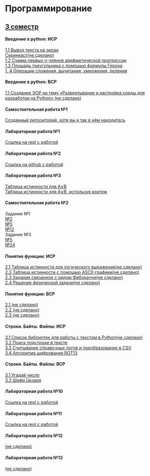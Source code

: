 # Программирование
## [3 семестр](3_semestr.md)
#### Введение в python: ИСР
[1.1 Вывод текста на экран](https://repl.it/@taniamelnikova/outputtext)  
[Скринкаст(не сделано)]()  
[1.2 Сумма первых n-членов арифметической прогрессии](https://repl.it/@taniamelnikova/progression)  
[1.3 Площадь треугольника с помощью формулы Герона](https://repl.it/@taniamelnikova/geron)  
[1. 4 Операции сложения, вычитания, умножения, деления](https://repl.it/@taniamelnikova/operations)  
#### Введение в python: ВСР
[1.1 Создание ЭОР на тему «Развертывание и настройка среды для разработки на Python» (не сделано)]()
#### Самостоятельная работа №1
[Созданный репозиторий, хотя вы и так в нём находитесь](https://tannia6849.github.io)
#### Лабораторная работа №1
[Ссылка на repl с работой](https://repl.it/@taniamelnikova/LabRab1)
#### Лабораторная работа №2
[Ссылка на github с работой](https://github.com/python-basic/sem3-lr2-tannia6849)  
#### Лабораторная работа №3
[Таблица истинности для A∨B](https://repl.it/@taniamelnikova/LabRab3)  
[Таблица истинности для A∨B, используя кортеж](https://repl.it/@taniamelnikova/LabRab3-1)
#### Самостоятельная работа №2
Задание №1  
[№2](https://repl.it/@taniamelnikova/samrab2-1-2)  
[№5](https://repl.it/@taniamelnikova/samrab2-1-5)  
[№12](https://repl.it/@taniamelnikova/samrab2-1-12)   
Задание №3  
[№5](https://repl.it/@taniamelnikova/samrab2-3-5)  
[№24](https://repl.it/@taniamelnikova/samrab2-3-24)  
#### Понятие функции: ИСР
[2.1 Таблица истинности для логического выражения(не сделано)]()  
[2.2 Таблица истинности с помощью ASCII-графики(не сделано)]()  
[2.3 Задание связанное с рядом Фибоначчи(не сделано)]()  
[2.4 Решение физической задачи(не сделано)](https://repl.it/@taniamelnikova/phisics)  
#### Понятие функции: ВСР
[2.1 (не сделано)]()  
[2.2 (не сделано)]()  
[2.3 (не сделано)]()  
#### Строки. Байты. Файлы: ИСР
[3.1 Список библиотек для работы с текстом в Python(не сделано)]()   
[3.2 Поиск подстроки в тексте](https://repl.it/@taniamelnikova/searchstring)  
[3.3 Считывание справочных  логов и преобразование в CSV](https://repl.it/@taniamelnikova/LabRab11)  
[3.4 Алгоритма шифрования ROT13](https://repl.it/@taniamelnikova/rot13)
#### Строки. Байты. Файлы: ВСР
[3.1 Угадай число](https://repl.it/@taniamelnikova/guessthenumber)  
[3.2 Шифр Цезаря](https://repl.it/@taniamelnikova/Caesars-cipher)
#### Лабораторная работа №10
[Ссылка на repl с работой](https://repl.it/@taniamelnikova/LabRab10)
#### Лабораторная работа №11
[Ссылка на repl с работой](https://repl.it/@taniamelnikova/LabRab11)
#### Лабораторная работа №12
[(не сделано)]()
#### Лабораторная работа №13
[(не сделано)]()
